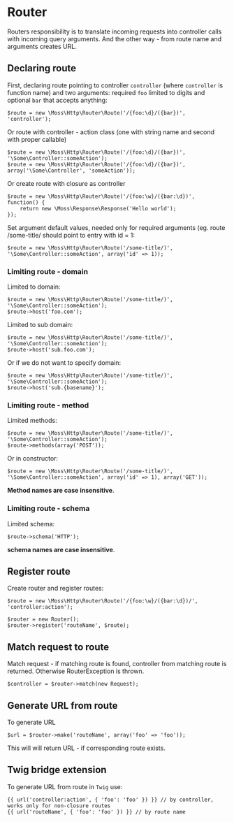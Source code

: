 # Router

Routers responsibility is to translate incoming requests into controller calls with incoming query arguments.
 And the other way - from route name and arguments creates URL.

## Declaring route

First, declaring route pointing to controller `controller` (where `controller` is function name) and two arguments: required `foo` limited to digits and optional `bar` that accepts anything:

	$route = new \Moss\Http\Router\Route('/{foo:\d}/({bar})', 'controller');

Or route with controller - action class (one with string name and second with proper callable)

	$route = new \Moss\Http\Router\Route('/{foo:\d}/({bar})', '\Some\Controller::someAction');
	$route = new \Moss\Http\Router\Route('/{foo:\d}/({bar})', array('\Some\Controller', 'someAction'));

Or create route with closure as controller

	$route = new \Moss\Http\Router\Route('/{foo:\w}/({bar:\d})', function() {
		return new \Moss\Response\Response('Hello world');
	});

Set argument default values, needed only for required arguments (eg. route /some-title/ should point to entry with id = 1:

    $route = new \Moss\Http\Router\Route('/some-title/)', '\Some\Controller::someAction', array('id' => 1));

### Limiting route - domain

Limited to domain:

	$route = new \Moss\Http\Router\Route('/some-title/)', '\Some\Controller::someAction');
    $route->host('foo.com');

Limited to sub domain:

	$route = new \Moss\Http\Router\Route('/some-title/)', '\Some\Controller::someAction');
	$route->host('sub.foo.com');

Or if we do not want to specify domain:

	$route = new \Moss\Http\Router\Route('/some-title/)', '\Some\Controller::someAction');
	$route->host('sub.{basename}');

### Limiting route - method

Limited methods:

	$route = new \Moss\Http\Router\Route('/some-title/)', '\Some\Controller::someAction');
    $route->methods(array('POST'));

Or in constructor:

	$route = new \Moss\Http\Router\Route('/some-title/)', '\Some\Controller::someAction', array('id' => 1), array('GET'));

**Method names are case insensitive**.

### Limiting route - schema

Limited schema:

    $route->schema('HTTP');

**schema names are case insensitive**.

## Register route

Create router and register routes:

	$route = new \Moss\Http\Router\Route('/{foo:\w}/({bar:\d})/', 'controller:action');

	$router = new Router();
	$router->register('routeName', $route);

## Match request to route

Match request - if matching route is found, controller from matching route is returned. Otherwise RouterException is thrown.

	$controller = $router->match(new Request);

## Generate URL from route

To generate URL

	$url = $router->make('routeName', array('foo' => 'foo'));

This will will return URL - if corresponding route exists.

## Twig bridge extension

To generate URL from route in `Twig` use:

	{{ url('controller:action', { 'foo': 'foo' }) }} // by controller, works only for non-closure routes
	{{ url('routeName', { 'foo': 'foo' }) }} // by route name

